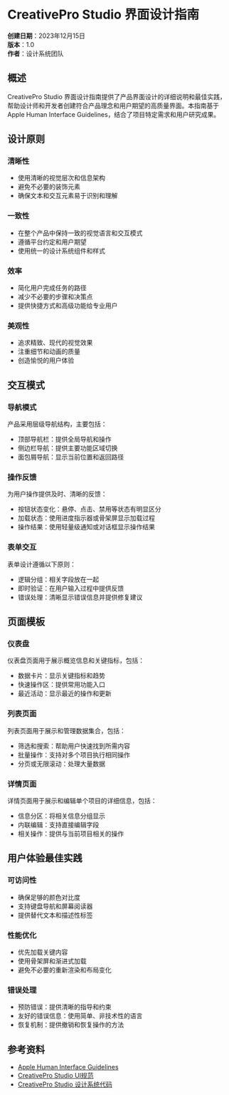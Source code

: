 # CreativePro Studio 界面设计指南

**创建日期**：2023年12月15日  
**版本**：1.0  
**作者**：设计系统团队

## 概述

CreativePro Studio 界面设计指南提供了产品界面设计的详细说明和最佳实践，帮助设计师和开发者创建符合产品理念和用户期望的高质量界面。本指南基于 Apple Human Interface Guidelines，结合了项目特定需求和用户研究成果。

## 设计原则

### 清晰性

- 使用清晰的视觉层次和信息架构
- 避免不必要的装饰元素
- 确保文本和交互元素易于识别和理解

### 一致性

- 在整个产品中保持一致的视觉语言和交互模式
- 遵循平台约定和用户期望
- 使用统一的设计系统组件和样式

### 效率

- 简化用户完成任务的路径
- 减少不必要的步骤和决策点
- 提供快捷方式和高级功能给专业用户

### 美观性

- 追求精致、现代的视觉效果
- 注重细节和动画的质量
- 创造愉悦的用户体验

## 交互模式

### 导航模式

产品采用层级导航结构，主要包括：

- 顶部导航栏：提供全局导航和操作
- 侧边栏导航：提供主要功能区域切换
- 面包屑导航：显示当前位置和返回路径

### 操作反馈

为用户操作提供及时、清晰的反馈：

- 按钮状态变化：悬停、点击、禁用等状态有明显区分
- 加载状态：使用进度指示器或骨架屏显示加载过程
- 操作结果：使用轻量级通知或对话框显示操作结果

### 表单交互

表单设计遵循以下原则：

- 逻辑分组：相关字段放在一起
- 即时验证：在用户输入过程中提供反馈
- 错误处理：清晰显示错误信息并提供修复建议

## 页面模板

### 仪表盘

仪表盘页面用于展示概览信息和关键指标，包括：

- 数据卡片：显示关键指标和趋势
- 快速操作区：提供常用功能入口
- 最近活动：显示最近的操作和更新

### 列表页面

列表页面用于展示和管理数据集合，包括：

- 筛选和搜索：帮助用户快速找到所需内容
- 批量操作：支持对多个项目执行相同操作
- 分页或无限滚动：处理大量数据

### 详情页面

详情页面用于展示和编辑单个项目的详细信息，包括：

- 信息分区：将相关信息分组显示
- 内联编辑：支持直接编辑字段
- 相关操作：提供与当前项目相关的操作

## 用户体验最佳实践

### 可访问性

- 确保足够的颜色对比度
- 支持键盘导航和屏幕阅读器
- 提供替代文本和描述性标签

### 性能优化

- 优先加载关键内容
- 使用骨架屏和渐进式加载
- 避免不必要的重新渲染和布局变化

### 错误处理

- 预防错误：提供清晰的指导和约束
- 友好的错误信息：使用简单、非技术性的语言
- 恢复机制：提供撤销和恢复操作的方法

## 参考资料

- [Apple Human Interface Guidelines](https://developer.apple.com/design/human-interface-guidelines/)
- [CreativePro Studio UI规范](../UI规范/README.md)
- [CreativePro Studio 设计系统代码](../../../src/design-system/)